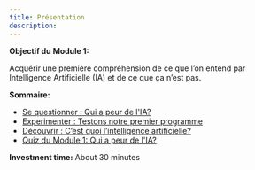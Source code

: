 ```yaml
---
title: Présentation
description:
---
```


**Objectif du Module 1:**


Acquérir une première compréhension de ce que l’on entend par Intelligence Artificielle (IA) et de ce que ça n’est pas.

**Sommaire:**

*   [Se questionner : Qui a peur de l'IA?](../1-1-to-question-who-is-afraid-of-ai/1-1-0-who-is-afraid-of-ai.md)
*   [Experimenter : Testons notre premier programme](../1-2-to-experiment-lets-test-our-first-program/1-2-0-tutorial-lets-test-our-first-program.md)
*   [Découvrir : C’est quoi l’intelligence artificielle?](../1-3-to-discover-what-is-artificial-intelligence/1-3-0-what-is-artificial-intelligence.md)
*   [Quiz du  Module 1: Qui a peur de l'IA?](../1-4-quiz-module-1/1-4-0-quiz1-who-is-afraid-of-ai.md)


**Investment time:** About 30 minutes

